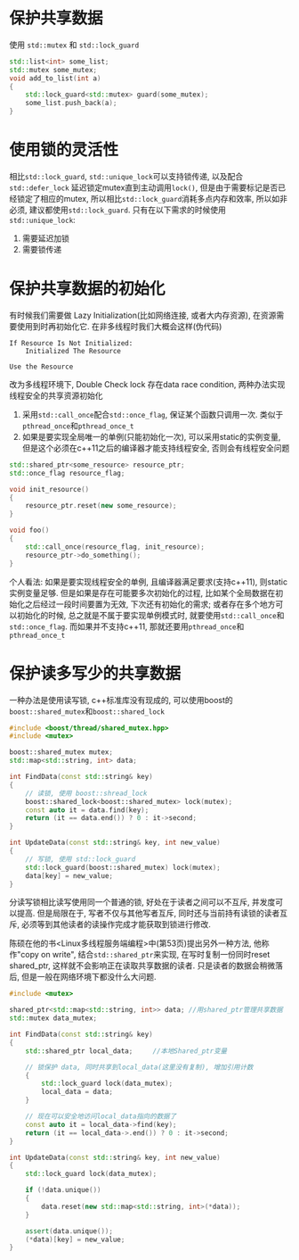 # 保护共享数据
使用 `std::mutex` 和 `std::lock_guard`
```cpp
std::list<int> some_list;
std::mutex some_mutex;
void add_to_list(int a)
{
    std::lock_guard<std::mutex> guard(some_mutex);
    some_list.push_back(a);
}
```

# 使用锁的灵活性
相比`std::lock_guard`, `std::unique_lock`可以支持锁传递, 以及配合 `std::defer_lock` 延迟锁定mutex直到主动调用`lock()`, 但是由于需要标记是否已经锁定了相应的mutex, 所以相比`std::lock_guard`消耗多点内存和效率, 所以如非必须, 建议都使用`std::lock_guard`. 只有在以下需求的时候使用 `std::unique_lock`:
1. 需要延迟加锁
2. 需要锁传递

# 保护共享数据的初始化
有时候我们需要做 Lazy Initialization(比如网络连接, 或者大内存资源), 在资源需要使用到时再初始化它. 在非多线程时我们大概会这样(伪代码)
```
If Resource Is Not Initialized:
    Initialized The Resource

Use the Resource
```

改为多线程环境下, Double Check lock 存在data race condition, 两种办法实现线程安全的共享资源初始化
1. 采用`std::call_once`配合`std::once_flag`, 保证某个函数只调用一次. 类似于`pthread_once`和`pthread_once_t`
2. 如果是要实现全局唯一的单例(只能初始化一次), 可以采用static的实例变量, 但是这个必须在c++11之后的编译器才能支持线程安全, 否则会有线程安全问题

```cpp
std::shared_ptr<some_resource> resource_ptr;
std::once_flag resource_flag;

void init_resource()
{
    resource_ptr.reset(new some_resource);
}

void foo()
{
    std::call_once(resource_flag, init_resource);
    resource_ptr->do_something();
}
```


个人看法: 如果是要实现线程安全的单例, 且编译器满足要求(支持c++11), 则static实例变量足够. 但是如果是存在可能要多次初始化的过程, 比如某个全局数据在初始化之后经过一段时间要置为无效, 下次还有初始化的需求; 或者存在多个地方可以初始化的时候, 总之就是不属于要实现单例模式时, 就要使用`std::call_once`和`std::once_flag`. 而如果并不支持c++11, 那就还要用`pthread_once`和`pthread_once_t`

# 保护读多写少的共享数据
一种办法是使用读写锁, c++标准库没有现成的, 可以使用boost的`boost::shared_mutex`和`boost::shared_lock`

```cpp
#include <boost/thread/shared_mutex.hpp>
#include <mutex>

boost::shared_mutex mutex;
std::map<std::string, int> data;

int FindData(const std::string& key)
{
    // 读锁, 使用 boost::shread_lock
    boost::shared_lock<boost::shared_mutex> lock(mutex);
    const auto it = data.find(key);
    return (it == data.end()) ? 0 : it->second;
}

int UpdateData(const std::string& key, int new_value)
{
    // 写锁, 使用 std::lock_guard
    std::lock_guard(boost::shared_mutex) lock(mutex);
    data[key] = new_value;
}
```

分读写锁相比读写使用同一个普通的锁, 好处在于读者之间可以不互斥, 并发度可以提高. 但是局限在于, 写者不仅与其他写者互斥, 同时还与当前持有读锁的读者互斥, 必须等到其他读者的读操作完成才能获取到锁进行修改.

陈硕在他的书<Linux多线程服务端编程>中(第53页)提出另外一种方法, 他称作"copy on write", 结合`std::shared_ptr`来实现, 在写时复制一份同时reset shared_ptr, 这样就不会影响正在读取共享数据的读者. 只是读者的数据会稍微落后, 但是一般在网络环境下都没什么大问题.

```cpp
#include <mutex>

shared_ptr<std::map<std::string, int>> data; //用shared_ptr管理共享数据
std::mutex data_mutex;

int FindData(const std::string& key)
{
    std::shared_ptr local_data;     //本地Shared_ptr变量

    // 锁保护 data, 同时共享到local_data(这里没有复制), 增加引用计数
    {
        std::lock_guard lock(data_mutex);
        local_data = data;
    }

    // 现在可以安全地访问local_data指向的数据了
    const auto it = local_data->find(key);
    return (it == local_data->.end()) ? 0 : it->second;
}

int UpdateData(const std::string& key, int new_value)
{
    std::lock_guard lock(data_mutex);

    if (!data.unique())
    {
        data.reset(new std::map<std::string, int>(*data));
    }

    assert(data.unique());
    (*data)[key] = new_value;
}
```